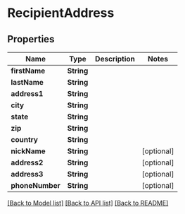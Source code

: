 # RecipientAddress

## Properties
Name | Type | Description | Notes
------------ | ------------- | ------------- | -------------
**firstName** | **String** |  | 
**lastName** | **String** |  | 
**address1** | **String** |  | 
**city** | **String** |  | 
**state** | **String** |  | 
**zip** | **String** |  | 
**country** | **String** |  | 
**nickName** | **String** |  | [optional] 
**address2** | **String** |  | [optional] 
**address3** | **String** |  | [optional] 
**phoneNumber** | **String** |  | [optional] 

[[Back to Model list]](../README.md#documentation-for-models) [[Back to API list]](../README.md#documentation-for-api-endpoints) [[Back to README]](../README.md)



